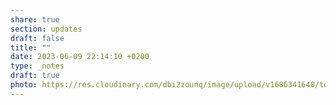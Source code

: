 ```yaml
---
share: true
section: updates
draft: false
title: ""
date: 2023-06-09 22:14:10 +0200
type: _notes
draft: true
photo: https://res.cloudinary.com/dbi2zounq/image/upload/v1686341640/tozcwlptge0lebi0lp8x.jpg
---
```

